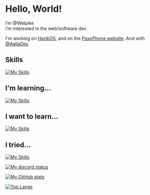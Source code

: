 # Hello, World!

I’m @Welpike  
I’m interested in the web/software dev.

I'm working on [HaribOS](https://github.com/The-HaribOS-Organization), and on the [PaxoPhone website](https://github.com/paxo-rch/paxo-site). And with [@AeliaDev](https://github.com/AeliaDev).

## Skills
[![My Skills](https://skillicons.dev/icons?i=python,django,html,css,js,php,git,github)](https://skillicons.dev)

## I'm learning...
[![My Skills](https://skillicons.dev/icons?i=godot,lua,java,nodejs,adonis,ts,svelte,laravel,cpp)](https://skillicons.dev)

## I want to learn...
[![My Skills](https://skillicons.dev/icons?i=haskell,alpinejs,ruby,symfony,docker,githubactions,gitlab)](https://skillicons.dev)

## I tried...
[![My Skills](https://skillicons.dev/icons?i=go,rust,kotlin)](https://skillicons.dev)

[![My discord status](https://discord.c99.nl/widget/theme-4/1064129013041332274.png)](https://discord.c99.nl)

[![My GitHub stats](https://github-readme-stats.vercel.app/api?username=Welpike&show_icons=true&theme=radical)](https://github.com/Welpike)

[![Top Langs](https://github-readme-stats.vercel.app/api/top-langs/?username=Welpike&hide=html,makefile&layout=compact)](https://github.com/Welpike)
